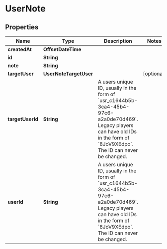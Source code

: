 

# UserNote


## Properties

| Name | Type | Description | Notes |
|------------ | ------------- | ------------- | -------------|
|**createdAt** | **OffsetDateTime** |  |  |
|**id** | **String** |  |  |
|**note** | **String** |  |  |
|**targetUser** | [**UserNoteTargetUser**](UserNoteTargetUser.md) |  |  [optional] |
|**targetUserId** | **String** | A users unique ID, usually in the form of &#x60;usr_c1644b5b-3ca4-45b4-97c6-a2a0de70d469&#x60;. Legacy players can have old IDs in the form of &#x60;8JoV9XEdpo&#x60;. The ID can never be changed. |  |
|**userId** | **String** | A users unique ID, usually in the form of &#x60;usr_c1644b5b-3ca4-45b4-97c6-a2a0de70d469&#x60;. Legacy players can have old IDs in the form of &#x60;8JoV9XEdpo&#x60;. The ID can never be changed. |  |



